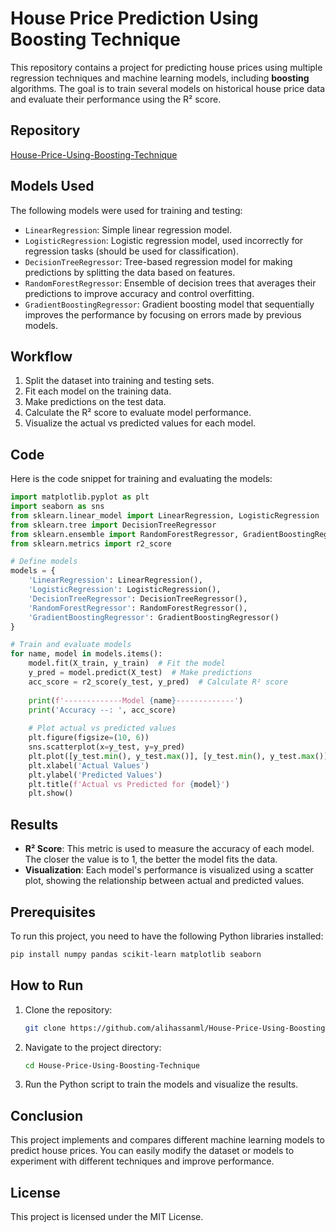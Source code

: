 # House Price Prediction Using Boosting Technique

This repository contains a project for predicting house prices using multiple regression techniques and machine learning models, including **boosting** algorithms. The goal is to train several models on historical house price data and evaluate their performance using the R² score.

## Repository

[House-Price-Using-Boosting-Technique](https://github.com/alihassanml/House-Price-Using-Boosting-Technique.git)

## Models Used

The following models were used for training and testing:

- `LinearRegression`: Simple linear regression model.
- `LogisticRegression`: Logistic regression model, used incorrectly for regression tasks (should be used for classification).
- `DecisionTreeRegressor`: Tree-based regression model for making predictions by splitting the data based on features.
- `RandomForestRegressor`: Ensemble of decision trees that averages their predictions to improve accuracy and control overfitting.
- `GradientBoostingRegressor`: Gradient boosting model that sequentially improves the performance by focusing on errors made by previous models.

## Workflow

1. Split the dataset into training and testing sets.
2. Fit each model on the training data.
3. Make predictions on the test data.
4. Calculate the R² score to evaluate model performance.
5. Visualize the actual vs predicted values for each model.

## Code

Here is the code snippet for training and evaluating the models:

```python
import matplotlib.pyplot as plt
import seaborn as sns
from sklearn.linear_model import LinearRegression, LogisticRegression
from sklearn.tree import DecisionTreeRegressor
from sklearn.ensemble import RandomForestRegressor, GradientBoostingRegressor
from sklearn.metrics import r2_score

# Define models
models = {
    'LinearRegression': LinearRegression(),
    'LogisticRegression': LogisticRegression(),
    'DecisionTreeRegressor': DecisionTreeRegressor(),
    'RandomForestRegressor': RandomForestRegressor(),
    'GradientBoostingRegressor': GradientBoostingRegressor()
}

# Train and evaluate models
for name, model in models.items():
    model.fit(X_train, y_train)  # Fit the model
    y_pred = model.predict(X_test)  # Make predictions
    acc_score = r2_score(y_test, y_pred)  # Calculate R² score
    
    print(f'-------------Model {name}-------------')
    print('Accuracy --: ', acc_score)
    
    # Plot actual vs predicted values
    plt.figure(figsize=(10, 6))
    sns.scatterplot(x=y_test, y=y_pred)
    plt.plot([y_test.min(), y_test.max()], [y_test.min(), y_test.max()], color='red', linestyle='--')
    plt.xlabel('Actual Values')
    plt.ylabel('Predicted Values')
    plt.title(f'Actual vs Predicted for {model}')
    plt.show()
```

## Results

- **R² Score**: This metric is used to measure the accuracy of each model. The closer the value is to 1, the better the model fits the data.
- **Visualization**: Each model's performance is visualized using a scatter plot, showing the relationship between actual and predicted values.

## Prerequisites

To run this project, you need to have the following Python libraries installed:

```bash
pip install numpy pandas scikit-learn matplotlib seaborn
```

## How to Run

1. Clone the repository:

   ```bash
   git clone https://github.com/alihassanml/House-Price-Using-Boosting-Technique.git
   ```

2. Navigate to the project directory:

   ```bash
   cd House-Price-Using-Boosting-Technique
   ```

3. Run the Python script to train the models and visualize the results.

## Conclusion

This project implements and compares different machine learning models to predict house prices. You can easily modify the dataset or models to experiment with different techniques and improve performance.

## License

This project is licensed under the MIT License.
